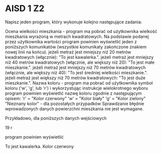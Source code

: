 # AISD 1 Z2
Napisz jeden program, który wykonuje kolejno następujące zadania:

Ocena wielkości mieszkania - program ma pobrać od użytkownika wielkość mieszkania wyrażoną w metrach kwadratowych. Na podstawie podanej przez użytkownika wartości program powinien wyświetlić jeden z poniższych komunikatów (wszystkie komunikaty zakończone znakiem nowej linii na końcu).
jeżeli metraż jest mniejszy niż 20 metrów kwadratowych (włącznie): "To jest kawalerka.".
jeżeli metraż jest mniejszy niż 40 metrów kwadratowych (włącznie, ale większy niż 20): "To jest małe mieszkanie.".
jeżeli metraż jest mniejszy niż 70 metrów kwadratowych (włącznie, ale większy niż 40): "To jest średniej wielkości mieszkanie.".
jeżeli metraż jest większy niż 70 metrów kwadratowych: "To jest duże mieszkanie.".
Nazwa koloru - program ma pobrać od użytkownika symbol koloru ('w', 'g', lub 'r') i wykorzystując instrukcje wielokrotnego wyboru program powinien wyświetlić nazwę koloru zgodnie z następującym opisem:
'r' = "Kolor czerwony"
'w' = "Kolor biały"
'g' = "Kolor zielony"
"Nieznany kolor" - dla pozostałych przypadków
Sprawdzanie błędnie wprowadzonych danych powierzchni mieszkania nie jest wymagane.

Przykładowo, dla poniższych danych wejściowych

19 r

program powinien wyświetlić

To jest kawalerka.
Kolor czerwony
